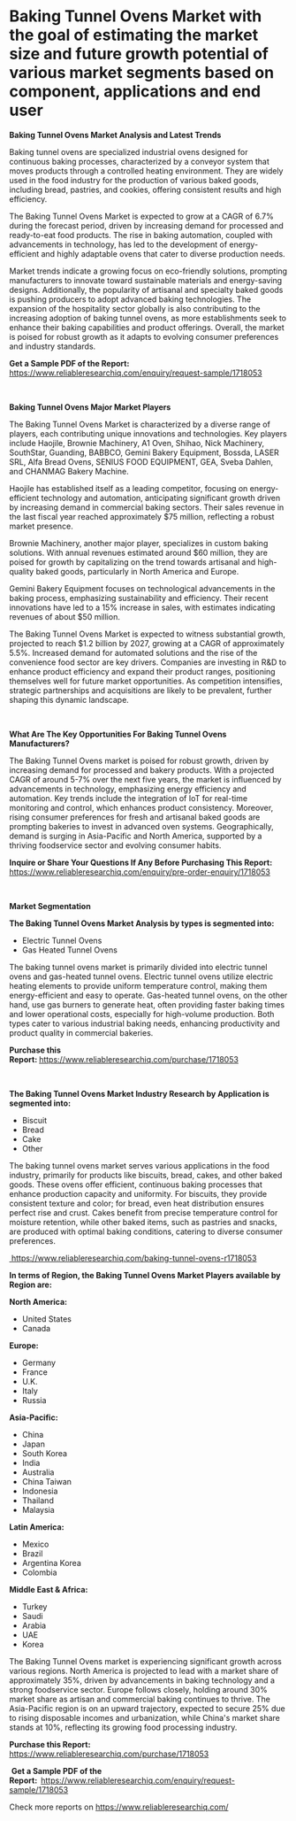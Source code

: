 <p><h1>Baking Tunnel Ovens Market with the goal of estimating the market size and future growth potential of various market segments based on component, applications and end user</h1></p><p><strong>Baking Tunnel Ovens Market Analysis and Latest Trends</strong></p>
<p><p>Baking tunnel ovens are specialized industrial ovens designed for continuous baking processes, characterized by a conveyor system that moves products through a controlled heating environment. They are widely used in the food industry for the production of various baked goods, including bread, pastries, and cookies, offering consistent results and high efficiency.</p><p>The Baking Tunnel Ovens Market is expected to grow at a CAGR of 6.7% during the forecast period, driven by increasing demand for processed and ready-to-eat food products. The rise in baking automation, coupled with advancements in technology, has led to the development of energy-efficient and highly adaptable ovens that cater to diverse production needs. </p><p>Market trends indicate a growing focus on eco-friendly solutions, prompting manufacturers to innovate toward sustainable materials and energy-saving designs. Additionally, the popularity of artisanal and specialty baked goods is pushing producers to adopt advanced baking technologies. The expansion of the hospitality sector globally is also contributing to the increasing adoption of baking tunnel ovens, as more establishments seek to enhance their baking capabilities and product offerings. Overall, the market is poised for robust growth as it adapts to evolving consumer preferences and industry standards.</p></p>
<p><strong>Get a Sample PDF of the Report:&nbsp;</strong> <a href="https://www.reliableresearchiq.com/enquiry/request-sample/1718053?utm_campaign=3514&utm_medium=2&utm_source=Github&utm_content=ia&utm_term=10042025&utm_id=baking-tunnel-ovens">https://www.reliableresearchiq.com/enquiry/request-sample/1718053</a></p>
<p>&nbsp;</p>
<p><strong>Baking Tunnel Ovens Major Market Players</strong></p>
<p><p>The Baking Tunnel Ovens Market is characterized by a diverse range of players, each contributing unique innovations and technologies. Key players include Haojile, Brownie Machinery, A1 Oven, Shihao, Nick Machinery, SouthStar, Guanding, BABBCO, Gemini Bakery Equipment, Bossda, LASER SRL, Alfa Bread Ovens, SENIUS FOOD EQUIPMENT, GEA, Sveba Dahlen, and CHANMAG Bakery Machine.</p><p>Haojile has established itself as a leading competitor, focusing on energy-efficient technology and automation, anticipating significant growth driven by increasing demand in commercial baking sectors. Their sales revenue in the last fiscal year reached approximately $75 million, reflecting a robust market presence.</p><p>Brownie Machinery, another major player, specializes in custom baking solutions. With annual revenues estimated around $60 million, they are poised for growth by capitalizing on the trend towards artisanal and high-quality baked goods, particularly in North America and Europe.</p><p>Gemini Bakery Equipment focuses on technological advancements in the baking process, emphasizing sustainability and efficiency. Their recent innovations have led to a 15% increase in sales, with estimates indicating revenues of about $50 million.</p><p>The Baking Tunnel Ovens Market is expected to witness substantial growth, projected to reach $1.2 billion by 2027, growing at a CAGR of approximately 5.5%. Increased demand for automated solutions and the rise of the convenience food sector are key drivers. Companies are investing in R&D to enhance product efficiency and expand their product ranges, positioning themselves well for future market opportunities. As competition intensifies, strategic partnerships and acquisitions are likely to be prevalent, further shaping this dynamic landscape.</p></p>
<p>&nbsp;</p>
<p><strong>What Are The Key Opportunities For Baking Tunnel Ovens Manufacturers?</strong></p>
<p><p>The Baking Tunnel Ovens market is poised for robust growth, driven by increasing demand for processed and bakery products. With a projected CAGR of around 5-7% over the next five years, the market is influenced by advancements in technology, emphasizing energy efficiency and automation. Key trends include the integration of IoT for real-time monitoring and control, which enhances product consistency. Moreover, rising consumer preferences for fresh and artisanal baked goods are prompting bakeries to invest in advanced oven systems. Geographically, demand is surging in Asia-Pacific and North America, supported by a thriving foodservice sector and evolving consumer habits.</p></p>
<p><strong>Inquire or Share Your Questions If Any Before Purchasing This Report:</strong> <a href="https://www.reliableresearchiq.com/enquiry/pre-order-enquiry/1718053?utm_campaign=3514&utm_medium=2&utm_source=Github&utm_content=ia&utm_term=10042025&utm_id=baking-tunnel-ovens">https://www.reliableresearchiq.com/enquiry/pre-order-enquiry/1718053</a></p>
<p>&nbsp;</p>
<p><strong>Market Segmentation</strong></p>
<p><strong>The Baking Tunnel Ovens Market Analysis by types is segmented into:</strong></p>
<p><ul><li>Electric Tunnel Ovens</li><li>Gas Heated Tunnel Ovens</li></ul></p>
<p><p>The baking tunnel ovens market is primarily divided into electric tunnel ovens and gas-heated tunnel ovens. Electric tunnel ovens utilize electric heating elements to provide uniform temperature control, making them energy-efficient and easy to operate. Gas-heated tunnel ovens, on the other hand, use gas burners to generate heat, often providing faster baking times and lower operational costs, especially for high-volume production. Both types cater to various industrial baking needs, enhancing productivity and product quality in commercial bakeries.</p></p>
<p><strong>Purchase this Report:&nbsp;</strong><a href="https://www.reliableresearchiq.com/purchase/1718053?utm_campaign=3514&utm_medium=2&utm_source=Github&utm_content=ia&utm_term=10042025&utm_id=baking-tunnel-ovens">https://www.reliableresearchiq.com/purchase/1718053</a></p>
<p>&nbsp;</p>
<p><strong>The Baking Tunnel Ovens Market Industry Research by Application is segmented into:</strong></p>
<p><ul><li>Biscuit</li><li>Bread</li><li>Cake</li><li>Other</li></ul></p>
<p><p>The baking tunnel ovens market serves various applications in the food industry, primarily for products like biscuits, bread, cakes, and other baked goods. These ovens offer efficient, continuous baking processes that enhance production capacity and uniformity. For biscuits, they provide consistent texture and color; for bread, even heat distribution ensures perfect rise and crust. Cakes benefit from precise temperature control for moisture retention, while other baked items, such as pastries and snacks, are produced with optimal baking conditions, catering to diverse consumer preferences.</p></p>
<p><a href="https://www.reliableresearchiq.com/baking-tunnel-ovens-r1718053?utm_campaign=3514&utm_medium=2&utm_source=Github&utm_content=ia&utm_term=10042025&utm_id=baking-tunnel-ovens">&nbsp;https://www.reliableresearchiq.com/baking-tunnel-ovens-r1718053</a></p>
<p><strong>In terms of Region, the Baking Tunnel Ovens Market Players available by Region are:</strong></p>
<p>
    <p> <strong> North America: </strong>
        <ul>
            <li>United States</li>
            <li>Canada</li>
        </ul>
        </p> 
    <p> <strong> Europe: </strong>
        <ul>
            <li>Germany</li>
            <li>France</li>
            <li>U.K.</li>
            <li>Italy</li>
            <li>Russia</li>
        </ul>
        </p> 
    <p> <strong> Asia-Pacific: </strong>
        <ul>
            <li>China</li>
            <li>Japan</li>
            <li>South Korea</li>
            <li>India</li>
            <li>Australia</li>
            <li>China Taiwan</li>
            <li>Indonesia</li>
            <li>Thailand</li>
            <li>Malaysia</li>
        </ul>
        </p> 
    <p> <strong> Latin America: </strong>
        <ul>
            <li>Mexico</li>
            <li>Brazil</li>
            <li>Argentina Korea</li>
            <li>Colombia</li>
        </ul>
        </p> 
    <p> <strong> Middle East & Africa: </strong>
        <ul>
            <li>Turkey</li>
            <li>Saudi</li>
            <li>Arabia</li>
            <li>UAE</li>
            <li>Korea</li>
        </ul>
    </p>
    </p>
<p><p>The Baking Tunnel Ovens market is experiencing significant growth across various regions. North America is projected to lead with a market share of approximately 35%, driven by advancements in baking technology and a strong foodservice sector. Europe follows closely, holding around 30% market share as artisan and commercial baking continues to thrive. The Asia-Pacific region is on an upward trajectory, expected to secure 25% due to rising disposable incomes and urbanization, while China's market share stands at 10%, reflecting its growing food processing industry.</p></p>
<p><strong>Purchase this Report: </strong><a href="https://www.reliableresearchiq.com/purchase/1718053?utm_campaign=3514&utm_medium=2&utm_source=Github&utm_content=ia&utm_term=10042025&utm_id=baking-tunnel-ovens">https://www.reliableresearchiq.com/purchase/1718053</a></p>
<p>&nbsp;<strong>Get a Sample PDF of the Report:&nbsp;&nbsp;</strong><a href="https://www.reliableresearchiq.com/enquiry/request-sample/1718053?utm_campaign=3514&utm_medium=2&utm_source=Github&utm_content=ia&utm_term=10042025&utm_id=baking-tunnel-ovens">https://www.reliableresearchiq.com/enquiry/request-sample/1718053</a></p>
<p><strong></strong></p>
<p>Check more reports on <a href="https://www.reliableresearchiq.com/?utm_campaign=3514&utm_medium=2&utm_source=Github&utm_content=ia&utm_term=10042025&utm_id=baking-tunnel-ovens">https://www.reliableresearchiq.com/</a></p>